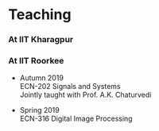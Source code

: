 # Teaching
### At IIT Kharagpur

### At IIT Roorkee
* Autumn 2019<br/>
  ECN-202 Signals and Systems<br/>
  Jointly taught with Prof. A.K. Chaturvedi

* Spring 2019<br/>
  ECN-316 Digital Image Processing<br/>
